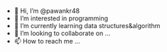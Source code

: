 - 👋 Hi, I’m @pawankr48
- 👀 I’m interested in programming 
- 🌱 I’m currently learning data structures&algorithm 
- 💞️ I’m looking to collaborate on ...
- 📫 How to reach me ...

<!---
pawankr48/pawankr48 is a ✨ special ✨ repository because its `README.md` (this file) appears on your GitHub profile.
You can click the Preview link to take a look at your changes.
--->
